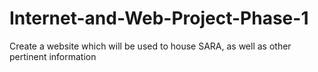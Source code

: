 # Internet-and-Web-Project-Phase-1
Create a website which will be used to house SARA, as well as other pertinent information
